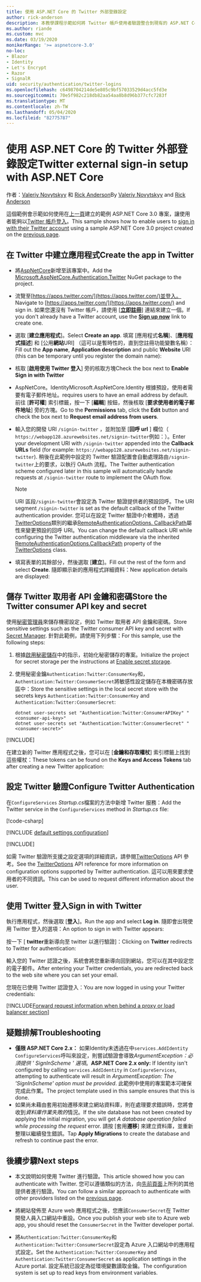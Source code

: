 ```yaml
---
title: 使用 ASP.NET Core 的 Twitter 外部登錄設定
author: rick-anderson
description: 本教學課程示範如何將 Twitter 帳戶使用者驗證整合到現有的 ASP.NET Core 應用程式中。
ms.author: riande
ms.custom: mvc
ms.date: 03/19/2020
monikerRange: '>= aspnetcore-3.0'
no-loc:
- Blazor
- Identity
- Let's Encrypt
- Razor
- SignalR
uid: security/authentication/twitter-logins
ms.openlocfilehash: c6498704214de5e805c9bf57033529d4acc5fd3e
ms.sourcegitcommit: 70e5f982c218db82aa54aa8b8d96b377cfc7283f
ms.translationtype: MT
ms.contentlocale: zh-TW
ms.lasthandoff: 05/04/2020
ms.locfileid: "82775787"
---
```

# <a name="twitter-external-sign-in-setup-with-aspnet-core"></a><span data-ttu-id="cc2ba-103">使用 ASP.NET Core 的 Twitter 外部登錄設定</span><span class="sxs-lookup"><span data-stu-id="cc2ba-103">Twitter external sign-in setup with ASP.NET Core</span></span>

<span data-ttu-id="cc2ba-104">作者：[Valeriy Novytskyy](https://github.com/01binary) 和 [Rick Anderson](https://twitter.com/RickAndMSFT)</span><span class="sxs-lookup"><span data-stu-id="cc2ba-104">By [Valeriy Novytskyy](https://github.com/01binary) and [Rick Anderson](https://twitter.com/RickAndMSFT)</span></span>

<span data-ttu-id="cc2ba-105">這個範例會示範如何使用在[上一頁](xref:security/authentication/social/index)建立的範例 ASP.NET Core 3.0 專案，讓使用者能夠以[Twitter 帳戶登入](https://dev.twitter.com/web/sign-in/desktop-browser)。</span><span class="sxs-lookup"><span data-stu-id="cc2ba-105">This sample shows how to enable users to [sign in with their Twitter account](https://dev.twitter.com/web/sign-in/desktop-browser) using a sample ASP.NET Core 3.0 project created on the [previous page](xref:security/authentication/social/index).</span></span>

## <a name="create-the-app-in-twitter"></a><span data-ttu-id="cc2ba-106">在 Twitter 中建立應用程式</span><span class="sxs-lookup"><span data-stu-id="cc2ba-106">Create the app in Twitter</span></span>

* <span data-ttu-id="cc2ba-107">將[AspNetCore](https://www.nuget.org/packages/Microsoft.AspNetCore.Authentication.Twitter/3.0.0)新增至該專案中。</span><span class="sxs-lookup"><span data-stu-id="cc2ba-107">Add the [Microsoft.AspNetCore.Authentication.Twitter](https://www.nuget.org/packages/Microsoft.AspNetCore.Authentication.Twitter/3.0.0) NuGet package to the project.</span></span>

* <span data-ttu-id="cc2ba-108">流覽至[https://apps.twitter.com/](https://apps.twitter.com/)並登入。</span><span class="sxs-lookup"><span data-stu-id="cc2ba-108">Navigate to [https://apps.twitter.com/](https://apps.twitter.com/) and sign in.</span></span> <span data-ttu-id="cc2ba-109">如果您還沒有 Twitter 帳戶，請使用 [**[立即註冊](https://twitter.com/signup)**] 連結來建立一個。</span><span class="sxs-lookup"><span data-stu-id="cc2ba-109">If you don't already have a Twitter account, use the **[Sign up now](https://twitter.com/signup)** link to create one.</span></span>

* <span data-ttu-id="cc2ba-110">選取 [**建立應用程式**]。</span><span class="sxs-lookup"><span data-stu-id="cc2ba-110">Select **Create an app**.</span></span> <span data-ttu-id="cc2ba-111">填寫 [應用程式**名稱**]、[**應用程式描述**] 和 [公用**網站**URI] （這可以是暫時性的，直到您註冊功能變數名稱）：</span><span class="sxs-lookup"><span data-stu-id="cc2ba-111">Fill out the **App name**, **Application description** and public **Website** URI (this can be temporary until you register the domain name):</span></span>

* <span data-ttu-id="cc2ba-112">核取 [**啟用使用 Twitter 登入**] 旁的核取方塊</span><span class="sxs-lookup"><span data-stu-id="cc2ba-112">Check the box next to **Enable Sign in with Twitter**</span></span>

* <span data-ttu-id="cc2ba-113">AspNetCore。Identity</span><span class="sxs-lookup"><span data-stu-id="cc2ba-113">Microsoft.AspNetCore.Identity</span></span> <span data-ttu-id="cc2ba-114">根據預設，使用者需要有電子郵件地址。</span><span class="sxs-lookup"><span data-stu-id="cc2ba-114">requires users to have an email address by default.</span></span> <span data-ttu-id="cc2ba-115">前往 [**許可權**] 索引標籤，按一下 [**編輯**] 按鈕，然後核取 [**要求使用者的電子郵件地址**] 旁的方塊。</span><span class="sxs-lookup"><span data-stu-id="cc2ba-115">Go to the **Permissions** tab, click the **Edit** button and check the box next to **Request email address from users**.</span></span>

* <span data-ttu-id="cc2ba-116">輸入您的開發 URI `/signin-twitter` ，並附加至 [**回呼 url** ] 欄位（ `https://webapp128.azurewebsites.net/signin-twitter`例如：）。</span><span class="sxs-lookup"><span data-stu-id="cc2ba-116">Enter your development URI with `/signin-twitter` appended into the **Callback URLs** field (for example: `https://webapp128.azurewebsites.net/signin-twitter`).</span></span> <span data-ttu-id="cc2ba-117">稍後在此範例中設定的 Twitter 驗證配置會自動處理路由`/signin-twitter`上的要求，以執行 OAuth 流程。</span><span class="sxs-lookup"><span data-stu-id="cc2ba-117">The Twitter authentication scheme configured later in this sample will automatically handle requests at `/signin-twitter` route to implement the OAuth flow.</span></span>

  > [!NOTE]
  > <span data-ttu-id="cc2ba-118">URI 區段`/signin-twitter`會設定為 Twitter 驗證提供者的預設回呼。</span><span class="sxs-lookup"><span data-stu-id="cc2ba-118">The URI segment `/signin-twitter` is set as the default callback of the Twitter authentication provider.</span></span> <span data-ttu-id="cc2ba-119">您可以在設定 Twitter 驗證中介軟體時，透過[TwitterOptions](/dotnet/api/microsoft.aspnetcore.authentication.twitter.twitteroptions)類別的繼承[RemoteAuthenticationOptions. CallbackPath](/dotnet/api/microsoft.aspnetcore.authentication.remoteauthenticationoptions.callbackpath)屬性來變更預設的回呼 URI。</span><span class="sxs-lookup"><span data-stu-id="cc2ba-119">You can change the default callback URI while configuring the Twitter authentication middleware via the inherited [RemoteAuthenticationOptions.CallbackPath](/dotnet/api/microsoft.aspnetcore.authentication.remoteauthenticationoptions.callbackpath) property of the [TwitterOptions](/dotnet/api/microsoft.aspnetcore.authentication.twitter.twitteroptions) class.</span></span>

* <span data-ttu-id="cc2ba-120">填寫表單的其餘部分，然後選取 [**建立**]。</span><span class="sxs-lookup"><span data-stu-id="cc2ba-120">Fill out the rest of the form and select **Create**.</span></span> <span data-ttu-id="cc2ba-121">隨即顯示新的應用程式詳細資料：</span><span class="sxs-lookup"><span data-stu-id="cc2ba-121">New application details are displayed:</span></span>

## <a name="store-the-twitter-consumer-api-key-and-secret"></a><span data-ttu-id="cc2ba-122">儲存 Twitter 取用者 API 金鑰和密碼</span><span class="sxs-lookup"><span data-stu-id="cc2ba-122">Store the Twitter consumer API key and secret</span></span>

<span data-ttu-id="cc2ba-123">使用[秘密管理員](xref:security/app-secrets)來儲存機密設定，例如 Twitter 取用者 API 金鑰和密碼。</span><span class="sxs-lookup"><span data-stu-id="cc2ba-123">Store sensitive settings such as the Twitter consumer API key and secret with [Secret Manager](xref:security/app-secrets).</span></span> <span data-ttu-id="cc2ba-124">針對此範例，請使用下列步驟：</span><span class="sxs-lookup"><span data-stu-id="cc2ba-124">For this sample, use the following steps:</span></span>

1. <span data-ttu-id="cc2ba-125">根據[啟用秘密儲存](xref:security/app-secrets#enable-secret-storage)中的指示，初始化秘密儲存的專案。</span><span class="sxs-lookup"><span data-stu-id="cc2ba-125">Initialize the project for secret storage per the instructions at [Enable secret storage](xref:security/app-secrets#enable-secret-storage).</span></span>
1. <span data-ttu-id="cc2ba-126">使用秘密金鑰`Authentication:Twitter:ConsumerKey`和， `Authentication:Twitter:ConsumerSecret`將敏感性設定儲存在本機密碼存放區中：</span><span class="sxs-lookup"><span data-stu-id="cc2ba-126">Store the sensitive settings in the local secret store with the secrets keys `Authentication:Twitter:ConsumerKey` and `Authentication:Twitter:ConsumerSecret`:</span></span>

    ```dotnetcli
    dotnet user-secrets set "Authentication:Twitter:ConsumerAPIKey" "<consumer-api-key>"
    dotnet user-secrets set "Authentication:Twitter:ConsumerSecret" "<consumer-secret>"
    ```

[!INCLUDE[](~/includes/environmentVarableColon.md)]

<span data-ttu-id="cc2ba-127">在建立新的 Twitter 應用程式之後，您可以在 [**金鑰和存取權杖**] 索引標籤上找到這些權杖：</span><span class="sxs-lookup"><span data-stu-id="cc2ba-127">These tokens can be found on the **Keys and Access Tokens** tab after creating a new Twitter application:</span></span>

## <a name="configure-twitter-authentication"></a><span data-ttu-id="cc2ba-128">設定 Twitter 驗證</span><span class="sxs-lookup"><span data-stu-id="cc2ba-128">Configure Twitter Authentication</span></span>

<span data-ttu-id="cc2ba-129">在`ConfigureServices` *Startup.cs*檔案的方法中新增 Twitter 服務：</span><span class="sxs-lookup"><span data-stu-id="cc2ba-129">Add the Twitter service in the `ConfigureServices` method in *Startup.cs* file:</span></span>

[!code-csharp[](~/security/authentication/social/social-code/3.x/StartupTwitter3x.cs?name=snippet&highlight=10-15)]

[!INCLUDE [default settings configuration](includes/default-settings.md)]

[!INCLUDE[](includes/chain-auth-providers.md)]

<span data-ttu-id="cc2ba-130">如需 Twitter 驗證所支援之設定選項的詳細資訊，請參閱[TwitterOptions](/dotnet/api/microsoft.aspnetcore.builder.twitteroptions) API 參考。</span><span class="sxs-lookup"><span data-stu-id="cc2ba-130">See the [TwitterOptions](/dotnet/api/microsoft.aspnetcore.builder.twitteroptions) API reference for more information on configuration options supported by Twitter authentication.</span></span> <span data-ttu-id="cc2ba-131">這可以用來要求使用者的不同資訊。</span><span class="sxs-lookup"><span data-stu-id="cc2ba-131">This can be used to request different information about the user.</span></span>

## <a name="sign-in-with-twitter"></a><span data-ttu-id="cc2ba-132">使用 Twitter 登入</span><span class="sxs-lookup"><span data-stu-id="cc2ba-132">Sign in with Twitter</span></span>

<span data-ttu-id="cc2ba-133">執行應用程式，然後選取 [**登入**]。</span><span class="sxs-lookup"><span data-stu-id="cc2ba-133">Run the app and select **Log in**.</span></span> <span data-ttu-id="cc2ba-134">隨即會出現使用 Twitter 登入的選項：</span><span class="sxs-lookup"><span data-stu-id="cc2ba-134">An option to sign in with Twitter appears:</span></span>

<span data-ttu-id="cc2ba-135">按一下 [ **twitter**重新導向至 twitter 以進行驗證]：</span><span class="sxs-lookup"><span data-stu-id="cc2ba-135">Clicking on **Twitter** redirects to Twitter for authentication:</span></span>

<span data-ttu-id="cc2ba-136">輸入您的 Twitter 認證之後，系統會將您重新導向回到網站，您可以在其中設定您的電子郵件。</span><span class="sxs-lookup"><span data-stu-id="cc2ba-136">After entering your Twitter credentials, you are redirected back to the web site where you can set your email.</span></span>

<span data-ttu-id="cc2ba-137">您現在已使用 Twitter 認證登入：</span><span class="sxs-lookup"><span data-stu-id="cc2ba-137">You are now logged in using your Twitter credentials:</span></span>

[!INCLUDE[Forward request information when behind a proxy or load balancer section](includes/forwarded-headers-middleware.md)]

<!-- 
### React to cancel Authorize External sign-in
Twitter doesn't support AccessDeniedPath
Rather in the twitter setup, you can provide an External sign-in homepage. The external sign-in homepage doesn't support localhost. Tested with https://cors3.azurewebsites.net/ and that works.
-->

## <a name="troubleshooting"></a><span data-ttu-id="cc2ba-138">疑難排解</span><span class="sxs-lookup"><span data-stu-id="cc2ba-138">Troubleshooting</span></span>

* <span data-ttu-id="cc2ba-139">**僅限 ASP.NET Core 2.x：** 如果Identity未透過在中`services.AddIdentity` `ConfigureServices`呼叫來設定，則嘗試驗證會導致*ArgumentException：必須提供 ' SignInScheme ' 選項*。</span><span class="sxs-lookup"><span data-stu-id="cc2ba-139">**ASP.NET Core 2.x only:** If Identity isn't configured by calling `services.AddIdentity` in `ConfigureServices`, attempting to authenticate will result in *ArgumentException: The 'SignInScheme' option must be provided*.</span></span> <span data-ttu-id="cc2ba-140">此範例中使用的專案範本可確保完成此作業。</span><span class="sxs-lookup"><span data-stu-id="cc2ba-140">The project template used in this sample ensures that this is done.</span></span>
* <span data-ttu-id="cc2ba-141">如果尚未藉由套用初始遷移來建立網站資料庫，則在處理要求錯誤時，您將會收到*資料庫作業失敗的*情況。</span><span class="sxs-lookup"><span data-stu-id="cc2ba-141">If the site database has not been created by applying the initial migration, you will get *A database operation failed while processing the request* error.</span></span> <span data-ttu-id="cc2ba-142">請按 [套用**遷移**] 來建立資料庫，並重新整理以繼續發生錯誤。</span><span class="sxs-lookup"><span data-stu-id="cc2ba-142">Tap **Apply Migrations** to create the database and refresh to continue past the error.</span></span>

## <a name="next-steps"></a><span data-ttu-id="cc2ba-143">後續步驟</span><span class="sxs-lookup"><span data-stu-id="cc2ba-143">Next steps</span></span>

* <span data-ttu-id="cc2ba-144">本文說明如何使用 Twitter 進行驗證。</span><span class="sxs-lookup"><span data-stu-id="cc2ba-144">This article showed how you can authenticate with Twitter.</span></span> <span data-ttu-id="cc2ba-145">您可以遵循類似的方法，向[先前頁面](xref:security/authentication/social/index)上所列的其他提供者進行驗證。</span><span class="sxs-lookup"><span data-stu-id="cc2ba-145">You can follow a similar approach to authenticate with other providers listed on the [previous page](xref:security/authentication/social/index).</span></span>

* <span data-ttu-id="cc2ba-146">將網站發佈至 Azure web 應用程式之後，您應該`ConsumerSecret`在 Twitter 開發人員入口網站中重設。</span><span class="sxs-lookup"><span data-stu-id="cc2ba-146">Once you publish your web site to Azure web app, you should reset the `ConsumerSecret` in the Twitter developer portal.</span></span>

* <span data-ttu-id="cc2ba-147">將`Authentication:Twitter:ConsumerKey`和`Authentication:Twitter:ConsumerSecret`設定為 Azure 入口網站中的應用程式設定。</span><span class="sxs-lookup"><span data-stu-id="cc2ba-147">Set the `Authentication:Twitter:ConsumerKey` and `Authentication:Twitter:ConsumerSecret` as application settings in the Azure portal.</span></span> <span data-ttu-id="cc2ba-148">設定系統已設定為從環境變數讀取金鑰。</span><span class="sxs-lookup"><span data-stu-id="cc2ba-148">The configuration system is set up to read keys from environment variables.</span></span>
